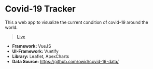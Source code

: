 # Covid-19 Tracker

This a web app to visualize the current condition of covid-19 around the world.

> [Live](https://covid-19-tracker-1234.web.app/)

- **Framework:** VueJS
- **UI-Framework:** Vuetify
- **Library:** Leaflet, ApexCharts
- **Data Source:** <https://github.com/owid/covid-19-data/>
